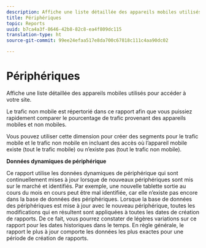 ```yaml
---
description: Affiche une liste détaillée des appareils mobiles utilisés pour accéder à votre site.
title: Périphériques
topic: Reports
uuid: b7ca4a3f-8646-42b8-82c8-ea4f809dc115
translation-type: ht
source-git-commit: 99ee24efaa517e8da700c67818c111c4aa90dc02

---
```



# Périphériques

Affiche une liste détaillée des appareils mobiles utilisés pour accéder à votre site.

Le trafic non mobile est répertorié dans ce rapport afin que vous puissiez rapidement comparer le pourcentage de trafic provenant des appareils mobiles et non mobiles.

Vous pouvez utiliser cette dimension pour créer des segments pour le trafic mobile et le trafic non mobile en incluant des accès où l’appareil mobile existe (tout le trafic mobile) ou n’existe pas (tout le trafic non mobile).

**Données dynamiques de périphérique**

Ce rapport utilise les données dynamiques de périphérique qui sont continuellement mises à jour lorsque de nouveaux périphériques sont mis sur le marché et identifiés. Par exemple, une nouvelle tablette sortie au cours du mois en cours peut être mal identifiée, car elle n’existe pas encore dans la base de données des périphériques. Lorsque la base de données des périphériques est mise à jour avec le nouveau périphérique, toutes les modifications qui en résultent sont appliquées à toutes les dates de création de rapports. De ce fait, vous pourrez constater de légères variations sur ce rapport pour les dates historiques dans le temps. En règle générale, le rapport le plus à jour comporte les données les plus exactes pour une période de création de rapports.
